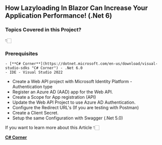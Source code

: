 ## How Lazyloading In Blazor Can Increase Your Application Performance! (.Net 6) 

### Topics Covered in this Project?

👇🏻

### Prerequisites

    - [**C# Corner**](https://dotnet.microsoft.com/en-us/download/visual-studio-sdks "C# Corner") - .Net 6.0
    - IDE - Visual Studio 2022
- Create a Web API project with Microsoft Identity Platform - Authentication type
- Register an Azure AD (AAD) app for the Web API.
- Create a Scope for App registration (API)
- Update the Web API Project to use Azure AD Authentication.
- Configure the Redirect URL's (If you are testing with Postman)
- Create a Client Secret.
- Setup the same Configuration with Swagger (.Net 5.0)


If you want to learn more about this Article 👇🏻

[**C# Corner**](https://www.c-sharpcorner.com/article/enable-oauth-2-authorization-using-azure-ad-and-swagger-in-net-5-0/ "C# Corner")

